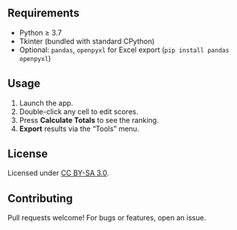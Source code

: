 ## Requirements
- Python ≥ 3.7  
- Tkinter (bundled with standard CPython)  
- Optional: `pandas`, `openpyxl` for Excel export (`pip install pandas openpyxl`)

## Usage
1. Launch the app.  
2. Double-click any cell to edit scores.  
3. Press **Calculate Totals** to see the ranking.  
4. **Export** results via the “Tools” menu.

## License
Licensed under [CC BY-SA 3.0](LICENSE).

## Contributing
Pull requests welcome! For bugs or features, open an issue.
